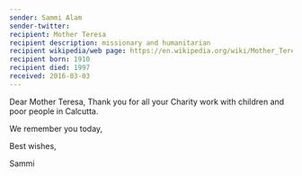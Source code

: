 ```yaml
---
sender: Sammi Alam 
sender-twitter: 
recipient: Mother Teresa
recipient description: missionary and humanitarian
recipient wikipedia/web page: https://en.wikipedia.org/wiki/Mother_Teresa
recipient born: 1910
recipient died: 1997
received: 2016-03-03
---
```

Dear Mother Teresa,
Thank you for all your Charity work with children and poor people in Calcutta.

We remember you today,

Best wishes,

Sammi
